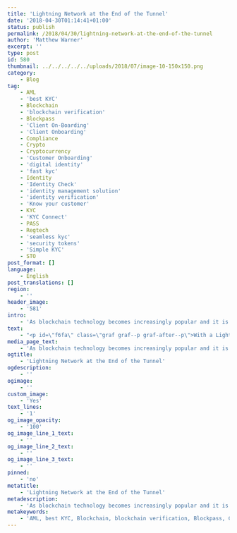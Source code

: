 ```yaml
---
title: 'Lightning Network at the End of the Tunnel'
date: '2018-04-30T01:14:41+01:00'
status: publish
permalink: /2018/04/30/lightning-network-at-the-end-of-the-tunnel
author: 'Matthew Warner'
excerpt: ''
type: post
id: 580
thumbnail: ../../../../../uploads/2018/07/image-10-150x150.png
category:
    - Blog
tag:
    - AML
    - 'best KYC'
    - Blockchain
    - 'blockchain verification'
    - Blockpass
    - 'Client On-Boarding'
    - 'Client Onboarding'
    - Compliance
    - Crypto
    - Cryptocurrency
    - 'Customer Onboarding'
    - 'digital identity'
    - 'fast kyc'
    - Identity
    - 'Identity Check'
    - 'identity management solution'
    - 'identity verification'
    - 'Know your customer'
    - KYC
    - 'KYC Connect'
    - PASS
    - Regtech
    - 'seamless kyc'
    - 'security tokens'
    - 'Simple KYC'
    - STO
post_format: []
language:
    - English
post_translations: []
region:
    - ''
header_image:
    - '581'
intro:
    - 'As blockchain technology becomes increasingly popular and it is investigated for use in numerous solutions, especially for the internet of things, there exists a need for methods of adapting the technology to serve a much larger market than it was originally intended for. As discussed in a previous blog post, current blockchains are not yet proven viable for mass adoption but one method of scalability that is now being put into effect is the ‘Lightning Network’. Under this solution, much of the work will be carried out off-chain in private channels to avoid burdening the blockchain with too much data.'
text:
    - "<p id=\"f6fa\" class=\"graf graf--p graf-after--p\">With a Lightning Network, blockchains would be able to process transactions at an unprecedented rate and for negligible fees, which would be of particular importance when examining their viability for IoT uses and micro-payments. Another effect of the Lightning Network would be to make payments nearly instant, as on-chain confirmation times would not be required to provide the security of the transaction. It is estimated that this method would enable millions to billions of transactions per second, minimal fees and millisecond processing times.</p>\r\n<p id=\"bc5f\" class=\"graf graf--p graf-after--p\">This type of solution, initially being investigated for the bitcoin blockchain, utilises something that the original blockchain is not known for: smart contracts. Whilst more limited in implementation than platforms such as Ethereum which were created to enable them, the bitcoin blockchain can run smart contracts. In the case of the lightning network it would involve using time locks and multi-signature addresses that could update balances in a network running off-chain.</p>\r\n<p id=\"5c25\" class=\"graf graf--p graf-after--p\">Implementing a lightning network would require two parties to open an account between each other with an amount of bitcoin distributed between the two of them. The amount and its distribution is not particularly important although both parties will obviously need to have the funds available and it should be enough to cover the transactions they anticipate carrying out. For example, if I was purchasing train tickets I might allocate enough funds to cover a month of my expected train fares or, if it was between a friend I might deposit enough for a few rounds in a pub (although if I was in London that might end up being as much as my previous train fare sum).</p>\r\n<p id=\"b990\" class=\"graf graf--p graf-after--p\">Regardless of what the funds are used for, they are stored in a two-party, multi-signature channel, the opening of which is recorded on the blockchain. Following this, the balance is kept off-chain and updated between the two parties who sign off on the new balance whenever a new transaction between the two of them takes place. The only time that the blockchain will need to be involved again is when the participants, or one of them, wishes to close the channel and claim the balance they are due (with safeguards in place to ensure that only the latest, correct balance is submitted).</p>\r\n<p id=\"ce64\" class=\"graf graf--p graf-after--p\">This, in and of itself would have been a good way of removing some of the strain that the blockchain experiences, but the real power of the lightning network lies in its ability to connects these multi-signature channels off-chain. The idea behind this lies in the ‘Six Degrees of Separation’ theory, which states that everyone can trace a path to any other person via (supposedly six) steps that go through acquaintances. Whilst the number of steps may not be the same for every person, research has shown that the average number of links it would take is between six and seven, and this fact will leveraged to allow users of the lightning network to make payments via a chain of other multi-signature channels. This means that payments should be able to be made off-chain with anyone in the network and would reduce the need for the blockchain to be updated from every transaction to only when a channel was closed — drastically increasing the scalability.</p>\r\n<p id=\"1d01\" class=\"graf graf--p graf-after--p\">One group that is working on this new technology is Lightning Labs, developers of open-source Lightning Network Daemon (lnd), which has recently released the lnd 0.4 beta. With this version, Lightning Labs has provided a lightning network which is able to be run on the Bitcoin mainnet — a solution that can be used in the real world. Serving as a starting point for using the lightning network, the developers hope that people who want to create lightning-based decentralised apps and technical users will use the network, but have cautioned that only small amounts of currency should be used in this early version.</p>\r\n<p id=\"cdf9\" class=\"graf graf--p graf-after--p\">One particularly interesting feature of the ldn that is set to provide increased functionality is called ‘Atomic Multipath Payments’ (although if it isn’t nicknamed ‘Forked Lightning’ I’ll start a riot!). This would allow a user’s transaction to be split into smaller transactions and routed through various different paths to be combined at the final destination, reducing the amount of currency that the multi-sig channels would need to have available to be part of the path and therefore reducing the strain put on the intermediaries.</p>\r\n<p id=\"90ed\" class=\"graf graf--p graf-after--p\">Such potential to scale blockchain technology is gathering a lot of interest: Bitcoin, Litecoin, Stellar and Ethereum (in Ethereum Raiden) are all looking to introduce a version of the lightning network with Bitcoin seemingly ahead of the game at the moment. 2018 is likely to see a general release of a lightning network and the related benefits to cryptocurrency and blockchain solutions, but further down the line, cross-blockchain functionality is a major goal so improvements and developments on one blockchain could benefit all.</p>\r\n<p id=\"c82d\" class=\"graf graf--p graf-after--p graf--trailing\"><em class=\"markup--em markup--p-em\">— By Matthew Warner</em></p>"
media_page_text:
    - 'As blockchain technology becomes increasingly popular and it is investigated for use in numerous solutions, especially for the internet of things, there exists a need for methods of adapting the technology to serve a much larger market than it was originally intended for. As discussed in a previous blog post, current blockchains are not yet proven viable for mass adoption but one method of scalability that is now being put into effect is the ‘Lightning Network’. Under this solution, much of the work will be carried out off-chain in private channels to avoid burdening the blockchain with too much data.'
ogtitle:
    - 'Lightning Network at the End of the Tunnel'
ogdescription:
    - ''
ogimage:
    - ''
custom_image:
    - 'Yes'
text_lines:
    - '1'
og_image_opacity:
    - '100'
og_image_line_1_text:
    - ''
og_image_line_2_text:
    - ''
og_image_line_3_text:
    - ''
pinned:
    - 'no'
metatitle:
    - 'Lightning Network at the End of the Tunnel'
metadescription:
    - 'As blockchain technology becomes increasingly popular and it is investigated for use in numerous solutions, especially for the internet of things, there exists a need for methods of adapting the technology to serve a much larger market than it was originally intended for. As discussed in a previous blog post, current blockchains are not yet proven viable for mass adoption but one method of scalability that is now being put into effect is the ‘Lightning Network’. Under this solution, much of the work will be carried out off-chain in private channels to avoid burdening the blockchain with too much data.'
metakeywords:
    - 'AML, best KYC, Blockchain, blockchain verification, Blockpass, Client On-Boarding, Client Onboarding, Compliance, Crypto, Cryptocurrency, Customer Onboarding, digital identity, fast kyc, Identity, Identity Check, identity management solution, identity verification, Know your customer, KYC, KYC Connect, PASS, Regtech, seamless kyc, security tokens, Simple KYC, STO'
---
```

<!DOCTYPE html PUBLIC "-//W3C//DTD HTML 4.0 Transitional//EN" "http://www.w3.org/TR/REC-html40/loose.dtd">
<?xml encoding="UTF-8">
